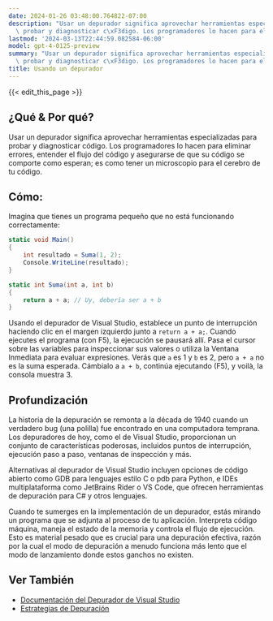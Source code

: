 ```yaml
---
date: 2024-01-26 03:48:00.764822-07:00
description: "Usar un depurador significa aprovechar herramientas especializadas para\
  \ probar y diagnosticar c\xF3digo. Los programadores lo hacen para eliminar errores,\u2026"
lastmod: '2024-03-13T22:44:59.082584-06:00'
model: gpt-4-0125-preview
summary: "Usar un depurador significa aprovechar herramientas especializadas para\
  \ probar y diagnosticar c\xF3digo. Los programadores lo hacen para eliminar errores,\u2026"
title: Usando un depurador
---
```


{{< edit_this_page >}}

## ¿Qué & Por qué?
Usar un depurador significa aprovechar herramientas especializadas para probar y diagnosticar código. Los programadores lo hacen para eliminar errores, entender el flujo del código y asegurarse de que su código se comporte como esperan; es como tener un microscopio para el cerebro de tu código.

## Cómo:
Imagina que tienes un programa pequeño que no está funcionando correctamente:

```C#
static void Main()
{
    int resultado = Suma(1, 2);
    Console.WriteLine(resultado);
}

static int Suma(int a, int b)
{
    return a + a; // Uy, debería ser a + b
}
```

Usando el depurador de Visual Studio, establece un punto de interrupción haciendo clic en el margen izquierdo junto a `return a + a;`. Cuando ejecutes el programa (con F5), la ejecución se pausará allí. Pasa el cursor sobre las variables para inspeccionar sus valores o utiliza la Ventana Inmediata para evaluar expresiones. Verás que `a` es 1 y `b` es 2, pero `a + a` no es la suma esperada. Cámbialo a `a + b`, continúa ejecutando (F5), y voilà, la consola muestra 3.

## Profundización
La historia de la depuración se remonta a la década de 1940 cuando un verdadero bug (una polilla) fue encontrado en una computadora temprana. Los depuradores de hoy, como el de Visual Studio, proporcionan un conjunto de características poderosas, incluidos puntos de interrupción, ejecución paso a paso, ventanas de inspección y más.

Alternativas al depurador de Visual Studio incluyen opciones de código abierto como GDB para lenguajes estilo C o pdb para Python, e IDEs multiplataforma como JetBrains Rider o VS Code, que ofrecen herramientas de depuración para C# y otros lenguajes.

Cuando te sumerges en la implementación de un depurador, estás mirando un programa que se adjunta al proceso de tu aplicación. Interpreta código máquina, maneja el estado de la memoria y controla el flujo de ejecución. Esto es material pesado que es crucial para una depuración efectiva, razón por la cual el modo de depuración a menudo funciona más lento que el modo de lanzamiento donde estos ganchos no existen.

## Ver También
- [Documentación del Depurador de Visual Studio](https://docs.microsoft.com/es-es/visualstudio/debugger/)
- [Estrategias de Depuración](https://www.codeproject.com/Articles/79508/Effective-Exception-Handling-in-Visual-C)
